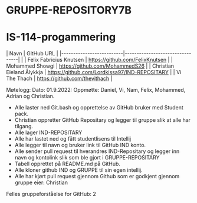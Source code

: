 # GRUPPE-REPOSITORY7B

# IS-114-progammering
| Navn                     | GitHub URL                      |
|--------------------------|---------------------------------| |
| Felix Fabricius Knutsen  | https://github.com/FelixKnutsen |
| Mohammed Showgi          | https://github.com/MohammedS26  |
| Christian Eieland Ålykkja | https://github.com/Lordkissa97/IND-REPOSITARY |
| Vi The Thach             | https://github.com/thevithach   |

Møtelogg:
Dato: 01.9.2022:
Oppmøtte: Daniel, Vi, Nam, Felix, Mohammed, Adrian og Christian.

- Alle laster ned Git.bash og opprettelse av GitHub bruker med Student pack.
- Christian oppretter GitHub Repositary og legger til gruppe slik at alle har tilgang.
- Alle lager IND-REPOSITARY
- Alle har lastet ned og fått studentlisens til Intellij
- Alle legger til navn og bruker link til GitHub IND konto.
- Alle sender pull request til hverandres IND-Repositary og legger inn navn og kontolink slik som ble gjort i GRUPPE-REPOSITARY
- Tabell opprettet på README.md på GitHub.
- Alle kloner github IND og GRUPPE til sin egen intellij.
- Alle har kjørt pull request gjennom Github som er godkjent gjennom gruppe eier: Christian

Felles gruppeforståelse for GitHub: 2
